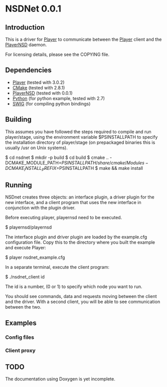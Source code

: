 NSDNet 0.0.1
============

Introduction
------------

This is a driver for [Player][1] to communicate between the [Player][1] client
and the [PlayerNSD][2] daemon.

For licensing details, please see the COPYING file.

 [1]: http://playerstage.sourceforge.net/index.php?src=player
 [2]: http://github.com/raedwulf/playernsd

Dependencies
------------

* [Player][1] (tested with 3.0.2)
* [CMake][3] (tested with 2.8.1)
* [PlayerNSD][2] (tested with 0.0.1)
* [Python][4] (for python example, tested with 2.7)
* [SWIG][5] (for compiling python bindings)

 [3]: http://www.cmake.org/
 [4]: http://www.python.org/
 [5]: http://www.swig.org/

Building
--------

This assumes you have followed the steps required to compile and run player/stage,
using the environment variable $PSINSTALLPATH to specify the installation directory
of player/stage (on prepackaged binaries this is usually /usr on Unix systems).

 $ cd nsdnet
 $ mkdir -p build
 $ cd build
 $ cmake .. -DCMAKE_MODULE_PATH=$PSINSTALLPATH/share/cmake/Modules -DCMAKE_INSTALL_PREFIX=$PSINSTALLPATH
 $ make && make install

Running
-------

NSDnet creates three objects: an interface plugin, a driver plugin for
the new interface, and a client program that uses the new interface in
conjunction with the plugin driver.

Before executing player, playernsd need to be executed.

 $ playernsd/playernsd

The interface plugin and driver plugin are loaded by the example.cfg
configuration file. Copy this to the directory where you built the example and
execute Player:

 $ player nsdnet_example.cfg

In a separate terminal, execute the client program:

 $ ./nsdnet_client id

The id is a number, (0 or 1) to specify which node you want to run.

You should see commands, data and requests moving between the client and the
driver.
With a second client, you will be able to see communication between the two.

Examples
--------

### Config files

### Client proxy

TODO
----
The documentation using Doxygen is yet incomplete.
